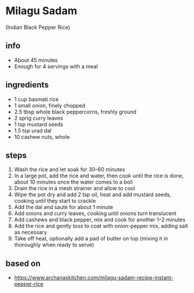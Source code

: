 # Milagu Sadam  
(Indian Black Pepper Rice)

## info  
* About 45 minutes  
* Enough for 4 servings with a meal    

## ingredients
* 1 cup basmati rice  
* 1 small onion, finely chopped  
* 2.5 tbsp whole black peppercorns, freshly ground  
* 2 sprig curry leaves  
* 1 tsp mustard seeds  
* 1.5 tsp urad dal  
* 10 cashew nuts, whole  

## steps  
1. Wash the rice and let soak for 30–60 minutes  
2. In a large pot, add the rice and water, then cook until the rice is done, about 10 minutes once the water comes to a boil  
3. Drain the rice in a mesh strainer and allow to cool  
4. Wipe the pot dry and add 2 tsp oil, heat and add mustard seeds, cooking until they start to crackle  
5. Add the dal and saute for about 1 minute  
6. Add onions and curry leaves, cooking until onions turn translucent  
7. Add cashews and black pepper, mix and cook for another 1–2 minutes  
8. Add the rice and gently toss to coat with onion-pepper mix, adding salt as necessary  
9. Take off heat, optionally add a pad of butter on top (mixing it in thoroughly when ready to serve)  

## based on  
* https://www.archanaskitchen.com/milagu-sadam-recipe-instant-pepper-rice  

